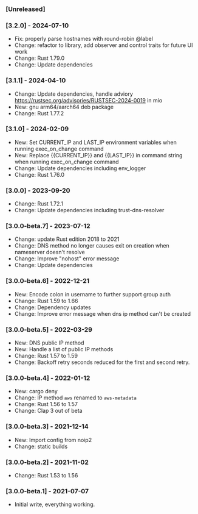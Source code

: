 ### [Unreleased]

### [3.2.0] - 2024-07-10

- Fix: properly parse hostnames with round-robin @label
- Change: refactor to library, add observer and control traits for future UI work
- Change: Rust 1.79.0
- Change: Update dependencies

### [3.1.1] - 2024-04-10

- Change: Update dependencies, handle adviory https://rustsec.org/advisories/RUSTSEC-2024-0019 in mio
- New: gnu arm64/aarch64 deb package
- Change: Rust 1.77.2

### [3.1.0] - 2024-02-09

- New: Set CURRENT_IP and LAST_IP environment variables when running exec_on_change command
- New: Replace {{CURRENT_IP}} and {{LAST_IP}} in command string when running exec_on_change command
- Change: Update dependencies including env_logger
- Change: Rust 1.76.0

### [3.0.0] - 2023-09-20

- Change: Rust 1.72.1
- Change: Update dependencies including trust-dns-resolver

### [3.0.0-beta.7] - 2023-07-12

- Change: update Rust edition 2018 to 2021
- Change: DNS method no longer causes exit on creation when nameserver doesn't resolve
- Change: Improve "nohost" error message
- Change: Update dependencies

### [3.0.0-beta.6] - 2022-12-21

- New: Encode colon in username to further support group auth
- Change: Rust 1.59 to 1.66
- Change: Dependency updates
- Change: Improve error message when dns ip method can't be created

### [3.0.0-beta.5] - 2022-03-29

- New: DNS public IP method
- New: Handle a list of public IP methods
- Change: Rust 1.57 to 1.59
- Change: Backoff retry seconds reduced for the first and second retry.

### [3.0.0-beta.4] - 2022-01-12

- New: cargo deny
- Change: IP method `aws` renamed to `aws-metadata`
- Change: Rust 1.56 to 1.57
- Change: Clap 3 out of beta

### [3.0.0-beta.3] - 2021-12-14

- New: Import config from noip2
- Change: static builds

### [3.0.0-beta.2] - 2021-11-02

- Change: Rust 1.53 to 1.56

### [3.0.0-beta.1] - 2021-07-07

- Initial write, everything working.
